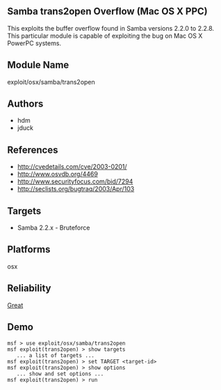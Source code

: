 ## Samba trans2open Overflow (Mac OS X PPC)

This exploits the buffer overflow found in Samba versions 
2.2.0 to 2.2.8. This particular module is capable of 
exploiting the bug on Mac OS X PowerPC systems.


## Module Name
exploit/osx/samba/trans2open

## Authors
* hdm
* jduck


## References
* http://cvedetails.com/cve/2003-0201/
* http://www.osvdb.org/4469
* http://www.securityfocus.com/bid/7294
* http://seclists.org/bugtraq/2003/Apr/103



## Targets
* Samba 2.2.x - Bruteforce


## Platforms
osx

## Reliability
[Great](https://github.com/rapid7/metasploit-framework/wiki/Exploit-Ranking)

## Demo

```
msf > use exploit/osx/samba/trans2open
msf exploit(trans2open) > show targets
   ... a list of targets ...
msf exploit(trans2open) > set TARGET <target-id>
msf exploit(trans2open) > show options
   ... show and set options ...
msf exploit(trans2open) > run
```
    
    